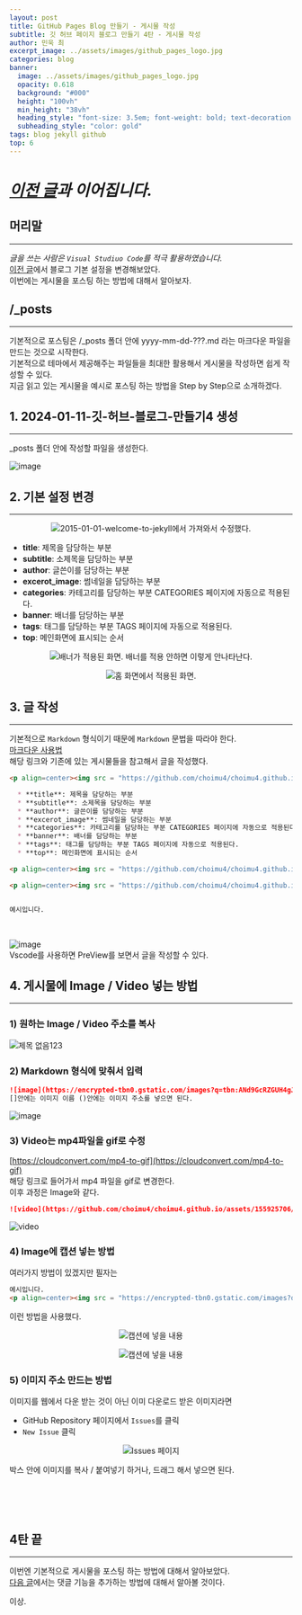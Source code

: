 ```yaml
---
layout: post
title: GitHub Pages Blog 만들기 - 게시물 작성
subtitle: 깃 허브 페이지 블로그 만들기 4탄 - 게시물 작성
author: 민욱 최 
excerpt_image: ../assets/images/github_pages_logo.jpg
categories: blog
banner:
  image: ../assets/images/github_pages_logo.jpg
  opacity: 0.618
  background: "#000"
  height: "100vh"
  min_height: "38vh"
  heading_style: "font-size: 3.5em; font-weight: bold; text-decoration: underline"
  subheading_style: "color: gold"
tags: blog jekyll github
top: 6
---
```

      
 

# *[이전 글](https://choimu4.github.io/blog/2024/01/11/%EA%B9%83-%ED%97%88%EB%B8%8C-%EB%B8%94%EB%A1%9C%EA%B7%B8-%EB%A7%8C%EB%93%A4%EA%B8%B03.html)과 이어집니다.*
 
 
  



## 머리말  
---  
*글을 쓰는 사람은 `Visual Studiuo Code`를 적극 활용하였습니다.*  
[이전 글](https://choimu4.github.io/blog/2024/01/11/%EA%B9%83-%ED%97%88%EB%B8%8C-%EB%B8%94%EB%A1%9C%EA%B7%B8-%EB%A7%8C%EB%93%A4%EA%B8%B03.html)에서 블로그 기본 설정을 변경해보았다.  
이번에는 게시물을 포스팅 하는 방법에 대해서 알아보자.
## /_posts 
---  
기본적으로 포스팅은 /_posts 폴더 안에 yyyy-mm-dd-???.md 라는 마크다운 파일을 만드는 것으로 시작한다.  
기본적으로 테마에서 제공해주는 파일들을 최대한 활용해서 게시물을 작성하면 쉽게 작성할 수 있다.  
지금 읽고 있는 게시물을 예시로 포스팅 하는 방법을 Step by Step으로 소개하겠다.

## 1. 2024-01-11-깃-허브-블로그-만들기4 생성
---
_posts 폴더 안에 작성할 파일을 생성한다.  

![image](https://github.com/choimu4/choimu4.github.io/assets/155925706/acf22f0d-3327-42ac-8e61-64eacd537654)

## 2. 기본 설정 변경  
---  

<p align=center><img src = "https://github.com/choimu4/choimu4.github.io/assets/155925706/02d630e8-e1e9-4352-83f3-5a7616d96484">2015-01-01-welcome-to-jekyll에서 가져와서 수정했다.</p>  

  * **title**: 제목을 담당하는 부분
  * **subtitle**: 소제목을 담당하는 부분
  * **author**: 글쓴이를 담당하는 부분
  * **excerot_image**: 썸네일을 담당하는 부분
  * **categories**: 카테고리를 담당하는 부분 CATEGORIES 페이지에 자동으로 적용된다.
  * **banner**: 배너를 담당하는 부분
  * **tags**: 태그를 담당하는 부분 TAGS 페이지에 자동으로 적용된다.
  * **top**: 메인화면에 표시되는 순서    

<p align=center><img src = "https://github.com/choimu4/choimu4.github.io/assets/155925706/5b7ae7e7-5260-4089-945e-c3d8a6fcbd61">배너가 적용된 화면. 배너를 적용 안하면 이렇게 안나타난다.</p>   

<p align=center><img src = "https://github.com/choimu4/choimu4.github.io/assets/155925706/0f4e6122-c67d-4dbf-8176-804b0999c120">홈 화면에서 적용된 화면.</p>

## 3. 글 작성
---
기본적으로 `Markdown` 형식이기 때문에 `Markdown` 문법을 따라야 한다.  
[마크다운 사용법](https://gist.github.com/ihoneymon/652be052a0727ad59601)  
해당 링크와 기존에 있는 게시물들을 참고해서 글을 작성했다.
``` md
<p align=center><img src = "https://github.com/choimu4/choimu4.github.io/assets/155925706/02d630e8-e1e9-4352-83f3-5a7616d96484">2015-01-01-welcome-to-jekyll에서 가져와서 수정했다.</p>  

  * **title**: 제목을 담당하는 부분
  * **subtitle**: 소제목을 담당하는 부분
  * **author**: 글쓴이를 담당하는 부분
  * **excerot_image**: 썸네일을 담당하는 부분
  * **categories**: 카테고리를 담당하는 부분 CATEGORIES 페이지에 자동으로 적용된다.
  * **banner**: 배너를 담당하는 부분
  * **tags**: 태그를 담당하는 부분 TAGS 페이지에 자동으로 적용된다.
  * **top**: 메인화면에 표시되는 순서    

<p align=center><img src = "https://github.com/choimu4/choimu4.github.io/assets/155925706/5b7ae7e7-5260-4089-945e-c3d8a6fcbd61">배너가 적용된 화면. 배너를 적용 안하면 이렇게 안나타난다.</p>   

<p align=center><img src = "https://github.com/choimu4/choimu4.github.io/assets/155925706/0f4e6122-c67d-4dbf-8176-804b0999c120">홈 화면에서 적용된 화면.</p>


예시입니다.
```    
<br>

![image](https://github.com/choimu4/choimu4.github.io/assets/155925706/513202f3-f8ff-4640-9072-b27769efdd62)  
Vscode를 사용하면 PreView를 보면서 글을 작성할 수 있다.

## 4. 게시물에 Image / Video 넣는 방법   
---  
### 1) 원하는 Image / Video 주소를 복사 
![제목 없음123](https://github.com/choimu4/choimu4.github.io/assets/155925706/9b2e6564-2b29-40af-9b64-35c2454f344e)

### 2) Markdown 형식에 맞춰서 입력
``` md
![image](https://encrypted-tbn0.gstatic.com/images?q=tbn:ANd9GcRZGUH4gJSZgv3j0iovlKS2p5ln8tUFF4i_-w&usqp=CAU)  
[]안에는 이미지 이름 ()안에는 이미지 주소를 넣으면 된다.
```
![image](https://encrypted-tbn0.gstatic.com/images?q=tbn:ANd9GcRZGUH4gJSZgv3j0iovlKS2p5ln8tUFF4i_-w&usqp=CAU)  
 
### 3) Video는 mp4파일을 gif로 수정
[https://cloudconvert.com/mp4-to-gif](https://cloudconvert.com/mp4-to-gif)  
해당 링크로 들어가서 mp4 파일을 gif로 변경한다.   
이후 과정은 Image와 같다.  

``` md
![video](https://github.com/choimu4/choimu4.github.io/assets/155925706/eb34389e-67ea-4325-b54e-fe1dd3947339)
```    

![video](https://github.com/choimu4/choimu4.github.io/assets/155925706/9817a5ee-3960-430d-ba0a-07ecc91b6dbd)

### 4) Image에 캡션 넣는 방법  
여러가지 방법이 있겠지만 필자는
``` md
예시입니다.
<p align=center><img src = "https://encrypted-tbn0.gstatic.com/images?q=tbn:ANd9GcRZGUH4gJSZgv3j0iovlKS2p5ln8tUFF4i_-w&usqp=CAU">캡션에 넣을 내용</p>
```  
이런 방법을 사용했다.  
<p align=center><img src = "https://encrypted-tbn0.gstatic.com/images?q=tbn:ANd9GcRZGUH4gJSZgv3j0iovlKS2p5ln8tUFF4i_-w&usqp=CAU">캡션에 넣을 내용</p>  
<p align=center><img src = "https://github.com/choimu4/choimu4.github.io/assets/155925706/9817a5ee-3960-430d-ba0a-07ecc91b6dbd">캡션에 넣을 내용</p>

### 5) 이미지 주소 만드는 방법  
이미지를 웹에서 다운 받는 것이 아닌 이미 다운로드 받은 이미지라면  
  * GitHub Repository 페이지에서 `Issues`를 클릭 
  * `New Issue` 클릭  
<p align=center><img src = "https://github.com/choimu4/choimu4.github.io/assets/155925706/d18407f8-f601-4b9a-a16d-7dfb1fe8f00b">Issues 페이지</p>  
박스 안에 이미지를 복사 / 붙여넣기 하거나, 드래그 해서 넣으면 된다.




<br>
<br>
<br>
<br>
<br>

## 4탄 끝
---
  
이번엔 기본적으로 게시물을 포스팅 하는 방법에 대해서 알아보았다.  
[다음 글](https://choimu4.github.io/blog/2024/01/12/%EA%B9%83-%ED%97%88%EB%B8%8C-%EB%B8%94%EB%A1%9C%EA%B7%B8-%EB%A7%8C%EB%93%A4%EA%B8%B05.html)에서는 댓글 기능을 추가하는 방법에 대해서 알아볼 것이다.

이상.